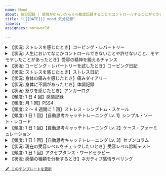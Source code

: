 ```yaml
---
name: Mood
about: 気分記録 | 感情がゆらいだらその都度記録することでコントロールすることができるようになります
title: "[{{DATE}}]_mood_気分記録"
labels: ''
assignees: noraworld

---
```


<details>
<summary>【状況: ストレスを感じたとき】コーピング・レパートリー</summary>

## オリジナル
| トリガー | アクション | コスパ | 手軽さ | 即効性 | 効果の高さ | 持続時間 | 合計スコア |
| --- | --- | :---: | :---: | :---: | :---: | :---: | :---: |
| お腹が空いてイライラしたら | ナッツやバナナなどの軽食を摂る | 9 | 9 |  |  |  |  |  |
| ムカつく出来事が起きたら | アンガーログや筆記開示でぶちまける | 10 | 4 |  |  |  |  |  |
| 気分が落ち込んでいたら | テンションが上がる音楽を聴く | 10 | 5 |  |  |  |  |  |
| 現状のストレス解消法に飽きたら | コーピングを追加する | 10 | 7 |  |  |  |  |  |
| ムカつく出来事が起きたら | 「コーピング・レパートリーを使うチャンスだ！」と思う | 10 | 10 |  |  |  |  |  |
| 不安に苛まれたら | コーピング・レパートリーを眺める | 10 | 8 |  |  |  |  |  |
| 楽しいことがなくて絶望したら | YouTube を観る | 10 | 5 |  |  |  |  |  |
| 楽しいことがなくて絶望したら | 好きな YouTuber や実況者の新着動画を Google で検索する | 10 | 10 |  |  |  |  |  |
| 楽しいことがなくて絶望したら | アニメを観る | 9 | 5 |  |  |  |  |  |
| 自分に自信がなくなったら | 鏡の前で変顔をする | 10 | 8 |  |  |  |  |  |
| ごはんを食べ終わったら | サフランを飲む | 8 | 5 |  |  |  |  |  |
| 焦りを感じたら | 読書をする | 9 | 8 |  |  |  |  |  |
| 作業が煮詰まってイライラしたら | 貧乏ゆすりをする | 10 | 10 |  |  |  |  |  |
| ストレスで何か食べたい衝動に駆られたら | ガムを噛む | 7 | 9 |  |  |  |  |  |
| そういう気分になったら | セルフプレジャーをする | 10 | 6 |  |  |  |  |  |
| そういう気分になったら | 真ん中の足を揉む | 10 | 10 |  |  |  |  |  |
| 物音にイライラしたら | 音を気にせず思いっきりワークアウトをする | 8 | 6 |  |  |  |  |  |
| 焦りを感じたら | ラベンダーの香りを嗅ぐ | 10 | 10 |  |  |  |  |  |
| 不安に苛まれたら | 廊下をウロウロする | 10 | 9 |  |  |  |  |  |
| 作業が煮詰まってイライラしたら | 水を飲む | 10 | 9 |  |  |  |  |  |
| 眠くてボーっとしたら | 昼寝をする | 8 | 7 |  |  |  |  |  |
| 作業が煮詰まってイライラしたら | ハンドマッサージをする | 10 | 10 |  |  |  |  |  |
| 眠くてボーっとしたら | とりあえず横になる | 10 | 8 |  |  |  |  |  |
| 作業が煮詰まってイライラしたら | 窓を開けてボーっと外を眺める | 10 | 9 |  |  |  |  |  |
| 嫌なことがあったら | 頭の中で Cambly の先生と会話をする | 10 | 10 |  |  |  |  |  |
| 作業が煮詰まってイライラしたら | シャワーを浴びる | 7 | 5 |  |  |  |  |  |
| タイプミスが増えてイライラしたら | 爪を切る | 10 | 8 |  |  |  |  |  |

### アクション
ストレスを解消するための具体的な行動を記入します。

### トリガー
どのようなストレスに有効なのかを記入します。

### コスパ
その行動を行った結果の長期的なコスパを 10 点満点で記入します。

| 点数が高い | ↔ | 点数が低い |
| --- | :---: | --- |
| 実行するのにお金がかからない | ↔ | 実行するのにお金がかかる |
| 実行してもノーリスク | ↔ | 実行すると失うものがある |
| 実行すると健康になる | ↔ | 実行すると健康を害する |
| 実行するとポジティブになる | ↔ | 実行するとネガティブな影響が出る |
| 実行してもトラブルにならない | ↔ | 実行するとトラブルになる可能性がある |

### 手軽さ
その行動がどれだけ実行に移しやすいかを 10 点満点で記入します。

| 点数が高い | ↔ | 点数が低い |
| --- | :---: | --- |
| 何も考えずにとりあえず実行できる | ↔ | 実行するのがめんどくさいなあと感じてしまう |
| すぐに実践できて速攻で完了する | ↔ | 実行するのに時間がかかる |
| 実行するのに準備がいらない | ↔ | 実行にあたって他にしなければいけないことがある（YouTube の視聴にはネットワーク制限の解除が必要） |
| 無制限で何度でもできる | ↔ | 実行回数が限られていたり時間帯が決まっている（シャワーを浴びたりサフランを飲んだりするのは 1 日に何回もできないしある程度時間帯が決まっている） |
| 消耗品の場合はそれを手に入れるのが容易である | ↔ | 手に入れるのが難しい |

### 即効性
その行動を取ったあとどれくらいすぐにストレス解消の効果が現れるのかを 10 点満点で記入します。

⚠️ これを記入するには実際に直面したストレスに対してその行動を取った結果どのくらい効果があったのかを振り返る必要があります。

### 効果の高さ
その行動を実践するとストレス解消にどのくらい効果があるのかを 10 点満点で記入します。科学的なエビデンスに裏打ちされた客観的な数値ではなく、実際に自分が実践してみてどう感じたか主観的な数値で記入してください。

⚠️ これを記入するには実際に直面したストレスに対してその行動を取った結果どのくらい効果があったのかを振り返る必要があります。

### 持続時間
その行動を取ったあとのストレス解消効果がどれくらい持続するのかを 10 点満点で記入します。

⚠️ これを記入するには実際に直面したストレスに対してその行動を取った結果どのくらい効果があったのかを振り返る必要があります。

### 合計スコア
「コスパ」「手軽さ」「即効性」「効果の高さ」「持続時間」の合計得点を記入します。

_参考: 『[超ストレス解消法 イライラが一瞬で消える100の科学的メソッド](https://www.amazon.co.jp/dp/4865371265)』筆者によるコーピング・レパートリーの例 Loc 2799_

## 備考
* 「ストレスクエスト」という RPG をプレイしているような感覚で行う
    * コーピング・レパートリーはアイテムリスト
    * イライラや不安などのストレス源はモンスター（強いストレスはボスモンスター）
    * ストレス（モンスター）とのエンカウントは嫌なことではなく貴重な経験値を稼いだりコーピング・レパートリー（アイテム）を使ったりするチャンス
    * ストレス（モンスター）をやっつければやっつけるほど経験値が貯まりストレスに強くなる
    * 強いストレス（ボスモンスター）に対しては強力なコーピング・レパートリー（アイテム）を使う
* 100 種類以上のアイテムがあると安心
    * 「YouTube を観る」や「シャワーを浴びる」などすぐにできないものも含まれているので 100 種類よりも多く用意しておくとより安心
* 冒険の書（コーピング日記）をつけてどのモンスターに「こうかは　ばつぐんだ！」になるのかをメモする
    * 同じアイテムでもモンスターによっては「こうかは　いまひとつ　のようだ……」になる可能性もある
* ラストエリクサー（コスパの悪いコーピング）の使用はなるべく避ける
</details>



<details>
<summary>【状況: 人生においてなにかコントロールできないことや許せないこと、モヤモヤしたことがあったとき】受容の精神を鍛えるチャンス</summary>

* 何十日、何百日と毎日欠かさず続けていた日常の習慣が途切れてしまうとき
* レッスン前の短い時間でやるべきことが中途半端に中断されてしまうとき
* オンラインレッスンや睡眠記録など、日記に書くことはあるけど睡眠を優先するために記録ができなかったとき
* 睡眠を優先するために日記のチェックがついていないタスクがたくさんあったとき
* 他のこと（仕事や他のプライベートのこと）が忙しくて日常タスクをこなせなかったとき
</details>



<details>
<summary>【状況: コーピング・レパートリーを試したとき】コーピング日記</summary>

```
## 基本情報
| 項目 | 内容 |
| --- | :---: |
| 種別 | コーピング日記 |
| 状況 |  |
| コーピング |  |
| 結果 |  |

## 結果の詳細・感想・その他

```

### 状況
ストレスの内容を記入します。

### コーピング
実際に試してみたストレス解消テクニックを記入します。

### 結果
実践したコーピングがストレス解消にどのぐらい効果があったかを 10 点満点で採点してください。

### 記録例
⚠️ 下記の記入例では結果に具体的な文章を書いているが実際には 10 点満点で採点した値を記入する。具体的な文章は「結果の詳細・感想・その他」に記入する。

| 時間 | 状況 | コーピング | 結果 |
| :---: | --- | --- | --- |
| 10 時 | 明日までの仕事があるのに気がついたら後輩が先に帰っていた | 軽く深呼吸してから、自分のイライラを 20 分ぐらい紙に書き出した | 冷静な気持ちになれて、感情的にならずに後輩に注意のメールを送ることができた！ |
| 18 時 | 10 年前の失敗を友人からイジられまくり、さすがにイライラが大変なことに | 黙ってジッと怒りをこらえ、友人がこちらのイライラに気づいてくれるように仕向けてみた | イライラは収まらないし友人との話は止まるしであまりいいことはなかったなぁ… |
| 22 時 | なんだかわからないがとにかく急に悲しくなって不安にもなった | とりあえず部屋を掃除してアロマテラピーをやってみた | 掃除に集中してるうちに悲しみが消えてた |
</details>



<details>
<summary>【状況: ストレスを感じたとき】ストレス日記</summary>

~~~
## 感情パイチャート [^pie]
```mermaid
pie showData
"" : 
"" : 
"" : 
"" : 
```

[^pie]: その感情を過去に一番強く味わったときを 100 として、その感情単体で今回はどれくらいのレベルなのかを記録する。他の感情と総合して合計が 100 (%) になるように調整する必要はない。たとえば、怒り 80、疲労感 60、嫌悪感 40、などのように全体の合計が 100 (%) を超えても良い。

## 基本情報
| 項目 | 内容 |
| --- | :---: |
| 種別 | ストレス日記 |
| 状況 |  |
| ストレスサーモメーター |  |
| 幸福度 |  |
| 生産性 |  |
| 持続時間 |  |
| ストレス源 |  |
| トリガー |  |
| リアクション |  |
| 身体反応 |  |
| 対処レベル |  |

## 感想・その他

~~~

_記録の力 p.144_

### ストレスサーモメーター
以下のような架空の温度計を見ながら、今のストレスが何点なのか採点します。「過去にも味わったことがないストレス」が 10 点で、「まったく何のイライラも不安もない」なら 0 点です。

<img alt="ストレスサーモメーター" src="https://github.com/noraworld/diary-templates/blob/main/assets/images/stress_thermometer.png?raw=true" width="30%">

### 幸福度
そのストレスを受けたせいで、気分がどこまで落ち込んだかを 10 点満点で採点します。最低の気分なら 0 点で、最高の気分なら 10 点です。

### 生産性
そのストレスを受けて、自分の生産性がどう変化したかを 10 点満点で採点します。いかにストレスが強くても、いつもと同じように働いたり日常の雑用をこなしたりすることができていれば 10 点、何も手につかなくなったのなら 0 点です。

### 持続時間
ストレスを感じた時間の長さを記入します。「10 分間」「午後いっぱい」「1 日中」など。

### 状況
ストレスを感じた時の環境、場所、原因になった人などを記入します。「鍵をかけずに家をでた」「上司から大量の仕事を指示された」「気温が寒すぎる」など。

### ストレス源
「上司」「子ども」「ネットニュース」など、あなたにストレスを与えた原因を書きます。

### 感情
そのストレスに対して、どんな感情を抱いたかを記録します。「怒り」「悲しみ」「イライラ」など、気持ちを正確に表せる言葉を探してください。

### トリガー
「状況」がストレスを引き起こした理由を書き出します。たとえば、状況が「鍵をかけずに家をでた」なら、トリガーは「昨日、帰宅してソファに鍵を放置してしまった」、状況が「気温が寒すぎる」なら、トリガーは「天気予報を確認せずに家を出た」など。

### リアクション
ストレスを感じた時に、あなたがどのような感情、または思考を抱いたかを記録します。「なんて俺はドジなんだ！ と思った」「あの上司は部下のことを何も考えていない！」「早く暖かくならないかなぁ……と感じた」など。

### 身体反応
ストレスを感じた後、体にどんな変化が現れたかを記録します。「頭痛がした」「胃のあたりが重い」「手のひらに汗」のように、簡潔に書き込んでください。

### 対処レベル
そのストレスをどれだけうまく対処できたかを書きます。「全然ダメ」「怒りが爆発した」「まぁまぁ」ぐらいの表現で、シンプルに書き込んでください。

### 記入例
| 日時 | ストレス | 幸福度 | 感情 | 生産性 | ストレス源 | 身体反応 | 対処レベル |
| :---: | --- | :---: | :---: | :---: | :---: | :---: | :---: |
| 6/8 8:30 | 通勤ラッシュ | 4 | 朦朧 | 2 | 激混み | 吐き気 | ダメダメ |
| 10:30 | 予定の会議がキャンセル | 6 | 軽い不安 | 7 | 上司 | 胃が重い感じ | OK |
| 6/9 11:20 | 打合せの相手が 30 分遅刻 | 5 | イライラ | 6 | クライアント | 全身が熱い | よくない（コーヒーがぶ飲み） |
| 15:30 | 会社のプリンターが故障 | 3 | 怒り | 3 | 機械 | 頭が熱い | ダメダメ（修理の人に嫌な態度） |
| 17:40 | 予定の納品物が届かない | 5 | イライラと不安 | 6 | 外注先 | 汗ばむ | OK |
| 6/10 8:40 | 車両点検で電車が遅れる | 3 | 怒り | 8 | 電車 | 脈が速い | OK |
| 9:20 | プロジェクトの〆切が前倒しに | 2 | 超不安 | 4 | 上司 | 全身が熱い | ただ慌てる |
| 15:30 | 腰痛がひどい | 2 | 不安と苦しみ | 1 | 腰 | 全身が硬い | 薬が効果なし |

_記録の力_

| 時間 | ストレスレベル | 持続時間 | 状況 | トリガー | リアクション |
| :---: | :---: | :---: | --- | --- | --- |
| 10 時 | 5 | 40 分 | 上司に資料の作り方を注意された | 前にも言われたことを直さなかった | 気分が沈んで首あたりがチクチク痛んだ |
| 13 時 | 3 | 10 分 | 忙しくて昼飯を食べられなかった | 昼前の作業が終わらなかった | 作業の多さを呪った。あと軽い怒り |
| 18 時 | 8 | 午後ずっと | 今週末が締め切りの作業が全然終わらない | 仕事をずっと先延ばしにしてた | 軽いパニック状態で、仕事の多さに激しい怒り |
| 20 時 | 4 | 1 時間 | 忙しいのに友人から長電話が…… | 仕事のイライラと合わさってストレス激増 | 「こいつ空気読まないな」という気持ちがグルグル |
| 22 時 | 2 | 20 分 | 夜のニュースでヒドい事件を見た | 特になし | 「世の中はヒドいことばかり」と思って軽い頭痛 |

_超ストレス解消法_

TODO: データを蓄積したあとの活用法について、それぞれ記録の力、超ストレス解消法に記載されているのでそれをまとめる。
</details>



<details>
<summary>【状況: 身体の痛みを感じたとき】痛みダイアリー</summary>

```
## 基本情報
| 項目 | 内容 |
| --- | :---: |
| 種別 | 痛みダイアリー |
| 痛い場所 |  |
| 痛みレベル |  |
| 状況 |  |
| 原因 |  |
| 対処 |  |

## 感想・その他

```

_記録の力 p.159_

### 痛い場所
痛みが起きた場所を書き込みます。「腰の左下あたり」「後頭部のつむじに近いエリア」「肩甲骨の左側全体」のように細かい場所を書いたほうが効果は高くなりますが、慣れないうちは「頭」や「腰」「ヒザ」などのザックリした表現でも構いません。

### 痛みレベル
苦痛の大きさを 10 点満点で採点してください。過去にも味わったことがない痛みなら 10 点、少し耐えられなくなってきたくらいが 6 点、まったくの無痛なら 0 点です。

### 状況
その痛みが起きたときにあなたがしていたこと、または周囲の状況を書き込みます。「お皿を洗っていた」「電車がこないのでイライラしていた」「会社で周囲がケンカしていた」のように、どんな状況で痛みが起きたのかを思い出してみてください。

### 原因
痛みを引き起こしたトリガーを記入します。「満員電車でイライラ」や「無礼な店員の態度に怒った」といったメンタル系のトリガーでもいいですし、「重いものを持ち上げた」や「運動中に転んだ」のような身体的なトリガーを書いても問題ありません。原因がわからないときは「不明」と書いてください。

### 対処
あなたが痛みにどんな対策をしたか、そしてその対策にはどれだけの効果があったかを書き込みます。「薬を飲んだらやや楽になった」「軽くストレッチをしたが効果なし」など、対策の内容と結果をセットで記入してください。

### 記入例
| 日時 | 痛い場所 | 痛みレベル | 状況 | 原因 | 対処 |
| :---: | :---: | :---: | --- | --- | --- |
| 10/11 16:00 | 腰 | 6 | オフィスで朝からずっとデスクワーク | プロジェクトの進捗の遅れでイライラ | ハーブティーを飲んだら少し楽になった気もする |
| 10/12 18:00 | 〃 | 5 | 外回りの日 | 歩きすぎ | 早めにゆっくりお風呂に入ったらすぐ眠れた |
| 10/13 19:00 | 〃 | 4 | 友人と会食 | 痛みを感じるときもあるが、気にならない時間帯が多い | 特に何もせず |
| 10/14 10:30 | 〃 | 3 | 終日、家で過ごす | 一人でいると痛みに意識が向かいがちだが、今日は楽 | お風呂とストレッチ。横ばい |
| 10/15 8:00 | 〃 | 6 | 休日明けの出勤途中 | 電車混みすぎ。少し無理な体勢になった | 駅からタクシー。変化はないが悪化は防げたはず |
| 10/16 11:00 | 〃 | 4 | オフィスでデスクワーク（人まばら） | 上司が出張だと体が少し軽くなる気がする | 特に何もせず |
</details>



<details>
<summary>【状況: 身体に不調があったとき】体調記録</summary>

```
## 基本情報
| 項目 | 内容 |
| --- | :---: |
| 種別 | 体調記録 |
| 不快な場所 |  |
| 不快レベル |  |
| 状況 |  |
| 原因 |  |
| 対処 |  |

## 感想・その他

```

_記録の力 p.159_

### 不快な場所
不快が起きた場所を書き込みます。「腰の左下あたり」「後頭部のつむじに近いエリア」「肩甲骨の左側全体」のように細かい場所を書いたほうが効果は高くなりますが、慣れないうちは「頭」や「腰」「ヒザ」などのザックリした表現でも構いません。

### 不快レベル
不快の大きさを 10 点満点で採点してください。過去にも味わったことがない不快なら 10 点、少し耐えられなくなってきたくらいが 6 点、まったく不快でないなら 0 点です。

### 状況
その不快が起きたときにあなたがしていたこと、または周囲の状況を書き込みます。「お皿を洗っていた」「電車がこないのでイライラしていた」「会社で周囲がケンカしていた」のように、どんな状況で不快が起きたのかを思い出してみてください。

### 原因
不快を引き起こしたトリガーを記入します。「満員電車でイライラ」や「無礼な店員の態度に怒った」といったメンタル系のトリガーでもいいですし、「重いものを持ち上げた」や「運動中に転んだ」のような身体的なトリガーを書いても問題ありません。原因がわからないときは「不明」と書いてください。

### 対処
あなたが不快にどんな対策をしたか、そしてその対策にはどれだけの効果があったかを書き込みます。「薬を飲んだらやや楽になった」「軽くストレッチをしたが効果なし」など、対策の内容と結果をセットで記入してください。

### 記入例
| 日時 | 不快な場所 | 不快レベル | 状況 | 原因 | 対処 |
| :---: | :---: | :---: | --- | --- | --- |
| 10/11 16:00 | 腰 | 6 | オフィスで朝からずっとデスクワーク | プロジェクトの進捗の遅れでイライラ | ハーブティーを飲んだら少し楽になった気もする |
| 10/12 18:00 | 〃 | 5 | 外回りの日 | 歩きすぎ | 早めにゆっくりお風呂に入ったらすぐ眠れた |
| 10/13 19:00 | 〃 | 4 | 友人と会食 | 痛みを感じるときもあるが、気にならない時間帯が多い | 特に何もせず |
| 10/14 10:30 | 〃 | 3 | 終日、家で過ごす | 一人でいると痛みに意識が向かいがちだが、今日は楽 | お風呂とストレッチ。横ばい |
| 10/15 8:00 | 〃 | 6 | 休日明けの出勤途中 | 電車混みすぎ。少し無理な体勢になった | 駅からタクシー。変化はないが悪化は防げたはず |
| 10/16 11:00 | 〃 | 4 | オフィスでデスクワーク（人まばら） | 上司が出張だと体が少し軽くなる気がする | 特に何もせず |
</details>



<details>
<summary>【状況: 怒りを感じたとき】アンガーログ</summary>

```
## 基本情報
| 項目 | 内容 |
| --- | :---: |
| 種別 | アンガーログ |
| 怒りの原因 |  |
| 怒りレベル |  |
| 反応 |  |
| 反応の判断 |  |

## 感想・その他

```

_記録の力 p.203_

### 怒りの原因
あなたを怒らせた人物やイベントを記入します。「会議が長引いた」や「仕事の邪魔された」など、怒りのトリガーを端的に書いてください。

### 怒りレベル
どれくらい怒りを感じたかを 10 点満点で採点してください。腸が煮えくり返るくらいの怒りなら 10 点、まったくイライラしていないなら 0 点です。

### 反応
怒りの感情に対して、あなたがどんなリアクションを取ったかを記入します。「怒鳴り散らした」「黙り込んだ」のように、自分が取った行動を記入しましょう。

### 反応の判断
その怒りと行動が、後から振り返って正しいものだったかを記入します。「部下への失敗に怒りを抱くのは正しいが、人前で怒鳴り散らしたのは間違いだった」など、自分の正当性を考えてみましょう。

### 記入例
| 日付 | 怒りの原因 | 反応 | 反応の判断 |
| :---: | --- | --- | --- |
| 6/6 | 打ち合わせに遅刻された | 小言をブツブツ | 怒ったのは正しいが、小言が長すぎた |
| 6/6 | 行動しない自分にイライラ | イライラしながらもネットを見る | どちらも正しくない |
| 6/7 | 会社でネットを見てて怒られる | ただむくれる | 怒られたのは当然だし、むくれても意味がなかった |
| 6/7 | 家族の風呂が長い | グッと飲み込む | さすがに 2 時間は入りすぎな気がする |
| 6/8 | 飲み会をドタキャンされた | 激怒の LINE を連発 | 怒ったのは正しいが、相手に悪い印象を与えた |
| 6/9 | 深夜に隣人が大騒ぎ | 壁を叩いた | 正当な怒りだと思う |
| 6/9 | 後輩に話をしてたら、よそ見を始めた | 「おい！」とだけ叫ぶ | 正当な怒りと対応だと思う |
| 6/10 | 上司にバカにされた | 引きつった笑顔で「やめてよ」と指摘 | 悪くない対応 |
| 6/10 | スーパーの列で横入りされた | 咳払い | なんか言ってやればよかった |
| 6/11 | 怒られている子どもを見かけた | とりあえず怒っている両親をにらむ | 怒りは当然だが、もうちょっと何かできた気もする |
| 6/12 | 子どもがうるさい | 怒鳴る | さすがに声を荒げすぎた |
</details>



<details>
<summary>【頻度: 1 日 4 回】感情記録</summary>

~~~
## 感情パイチャート [^pie]
```mermaid
pie showData
"" : 
"" : 
"" : 
"" : 
```

[^pie]: その感情を過去に一番強く味わったときを 100 として、その感情単体で今回はどれくらいのレベルなのかを記録する。他の感情と総合して合計が 100 (%) になるように調整する必要はない。たとえば、怒り 80、疲労感 60、嫌悪感 40、などのように全体の合計が 100 (%) を超えても良い。

## 基本情報
| 項目 | 内容 |
| --- | :---: |
| 種別 | 感情記録 |
| 幸福度 |  |
| 生産性 |  |
| 要因 |  |

## 感想・その他

~~~

_[1 日 4 回ずつ、そのときに自分がどんな感情を抱いていたかを記録すると良い](https://yuchrszk.blogspot.com/2019/07/blog-post_38.html#:~:text=1%E6%97%A54%E5%9B%9E%E3%81%9A%E3%81%A4%E3%80%81%E3%81%9D%E3%81%AE%E6%99%82%E3%81%AB%E8%87%AA%E5%88%86%E3%81%8C%E3%81%A9%E3%82%93%E3%81%AA%E6%84%9F%E6%83%85%E3%82%92%E6%8A%B1%E3%81%84%E3%81%A6%E3%81%84%E3%81%9F%E3%81%8B%E3%82%92%E8%A8%98%E9%8C%B2%E3%81%97%E3%81%A6%E3%81%8F%E3%81%A0%E3%81%95%E3%81%84%E3%81%AD%E3%83%BC)_

### 幸福度
現在の気分がどれくらいかを 10 点満点で採点します。最低の気分なら 0 点で、最高の気分なら 10 点です。

### 感情
どんな感情を抱いたかを記録します。「ウキウキ」「スッキリした感じ」「怒り」「悲しみ」「イライラ」など、気持ちを正確に表せる言葉を探してください。より細かな言葉で感情を表現したほうが効果が高まります。

### 生産性
自分の生産性がどれくらいかを 10 点満点で採点します。いつもと以上に働いたり日常の雑用をこなしたりすることができていれば 10 点、何も手につかなかったなら 0 点です。

### 要因
その気分になったと考えられる要因について考察して記入します。特に理由が思い浮かばない場合は「不明」と記入します。
</details>



<details>
<summary>【頻度: 月 1 回】PSS4</summary>

月に 1 度行う。

```
## PSS4
| 項目 | 点数 |
| --- | :---: |
| 質問 1 |  |
| 質問 2 |  |
| 質問 3 |  |
| 質問 4 |  |
| **合計点** | **** |

<details>
<summary>質問</summary>

1. この 1 ヶ月で、人生の大きな問題をコントロールすることができないと、どれぐらい感じましたか？
2. この 1 ヶ月で、個人的な問題をうまく処理する能力があると、どれぐらい感じましたか？
3. この 1 ヶ月で、人生がうまく進んでいるなあとどれぐらい感じましたか？
4. この 1 ヶ月で、困難が山積みになって乗り越えるのが無理だと、どれぐらい感じましたか？
</details>

<details>
<summary>採点方法</summary>

下記のスコアに従ってすべての点数を合計する。合計点が 16 点に近いほどストレス度は高いと考えられる。

### 質問 1 & 4
| 指標 | 点数 |
| --- | :---: |
| 一度もない | 0 |
| ほとんどない | 1 |
| 時々ある | 2 |
| よくある | 3 |
| とてもよくある | 4 |

### 質問 2 & 3
| 指標 | 点数 |
| --- | :---: |
| 一度もない | 4 |
| ほとんどない | 3 |
| 時々ある | 2 |
| よくある | 1 |
| とてもよくある | 0 |
</details>

## 感想・その他

```
</details>



<details>
<summary>【頻度: 2 〜 4 週間に 1 回】ストレス・シンプトム・スケール</summary>

2 〜 4 週間おきに採点する。

```
## ストレス・シンプトム・スケール
| ストレス症状 | 点数 |
| --- | :---: |
| 疲労感の増加 |  |
| 心臓のドキドキ感 |  |
| 脈拍の増加 |  |
| 汗の量が増えた |  |
| 呼吸スピードの増加 |  |
| 首、肩、腰の痛み |  |
| アゴのこわばり |  |
| 肌の赤み・皮膚の発疹 |  |
| 頭痛 |  |
| 手足が冷たい |  |
| 胸が締め付けられる感覚 |  |
| 吐き気 |  |
| 下痢または便秘 |  |
| 胃の不快感 |  |
| 爪を噛む |  |
| 顔や手足のけいれん |  |
| ドライマウス・呼吸困難 |  |
| 風邪を引く回数の増加 |  |
| イキイキした感覚の低下 |  |
| 食べ過ぎ |  |
| 希望がないような感覚 |  |
| 酒の飲み過ぎ |  |
| タバコの吸いすぎ |  |
| お金のムダ使い |  |
| 市販薬の使いすぎ |  |
| ガッカリした気分 |  |
| 緊張感・不安感の増加 |  |
| イライラ感の増加 |  |
| くよくよした考え |  |
| じれったい気持ち |  |
| 落ち込んだ感覚 |  |
| 性的関心の減少 |  |
| 怒りの増加 |  |
| よく眠れない |  |
| もの忘れ |  |
| 嫌な記憶を思い出す |  |
| 落ち着かない感覚 |  |
| 集中できない |  |
| 急に泣いてしまう |  |
| 仕事を休みがちになる |  |
| **合計点** | **** |

<details>
<summary>採点方法</summary>

過去 2 週間のあいだに、リストのような症状がどれだけ起きたかを思い出して採点する。採点の基準は次の 4 段階。

| 指標 | 点数 |
| --- | :---: |
| まったくない | 0 |
| 時々 | 1 |
| しばしば | 2 |
| とても多い | 3 |

すべての点数を合計し、以下の基準で判断する。

| 点数範囲 | 結果 |
| :---: | --- |
|  0 〜 19 | 平均より下のストレス |
| 20 〜 39 | 平均的なストレス |
| 40 〜 49 | やや平均より上のストレス |
| 50 以上 | 危険なレベル |
</details>

## 感想・その他

```
</details>



<details>
<summary>【頻度: 1 日 1 回】【自動思考キャッチトレーニング Lv. 1】シンプル・ソート・レコード</summary>

1 日に最低でも 1 回は記入する。

~~~
## 感情パイチャート [^pie]
```mermaid
pie showData
"" : 
"" : 
"" : 
"" : 
```

[^pie]: その感情を過去に一番強く味わったときを 100 として、その感情単体で今回はどれくらいのレベルなのかを記録する。他の感情と総合して合計が 100 (%) になるように調整する必要はない。たとえば、怒り 80、疲労感 60、嫌悪感 40、などのように全体の合計が 100 (%) を超えても良い。

## 基本情報
| 項目 | 内容 |
| --- | :---: |
| 種別 | シンプル・ソート・レコード |
| 状況 |  |
| 思考またはイメージ |  |

## 感想・その他

~~~

### 状況
あなたにストレスを与えた人、場所、時間などを書き込みます。「道ばたで友人を見かけたので声をかけたが無視された」「急に知らない人からニラまれた」など。

### 感情
ストレスを感じた時に、どんな感情を抱いたかを書き込んで、それぞれの割合をパーセントで採点します。「悲しさ 20 %、怒り50 %」「納得いかない気持ち 60 %」「虚無感 100 %」など。

### 思考またはイメージ
ストレスを感じた時に、どんな思考やイメージが頭に浮かんだかを書き込みます。「自分が何か悪いことをしただろうか……」や「失礼な相手に怒鳴り散らす自分のイメージ」など。

### 記入例
| 状況 | 感情 | 思考またはイメージ |
| --- | --- | --- |
| 道ばたで友人を見かけたので声をかけたが無視された | 納得いかない気持ち 60 % 切ない感覚 30 % | 「何か悪いことをしたか…」と思った |
| 上司から急に怒られた | ムシャクシャ 100 % | 「あんなやつ上司失格だ」と思い、上司を殴る想像 |
| 飼っていたペットが病気に | 悲しみ 50 % 焦り 50 % | ペットが弱っていくイメージ止まらない |
| 急に知らない人からニラまれた | 虚無感 100 % | 失礼な相手に怒鳴り散らす自分のイメージ |
</details>



<details>
<summary>【頻度: 1 日 1 回】【自動思考キャッチトレーニング Lv. 2】ケース・フォーミュレーション</summary>

1 日に最低でも 1 回は記入する。

~~~
## 感情パイチャート [^pie]
```mermaid
pie showData
"" : 
"" : 
"" : 
"" : 
```

[^pie]: その感情を過去に一番強く味わったときを 100 として、その感情単体で今回はどれくらいのレベルなのかを記録する。他の感情と総合して合計が 100 (%) になるように調整する必要はない。たとえば、怒り 80、疲労感 60、嫌悪感 40、などのように全体の合計が 100 (%) を超えても良い。

## 基本情報
| 項目 | 内容 |
| --- | :---: |
| 種別 | ケース・フォーミュレーション |
| 状況 |  |
| 思考 |  |
| 行動 |  |
| 身体感覚 |  |

## 感想・その他

~~~

### 状況
あなたにストレスを与えた人、場所、時間などを書き込みます。「道ばたで友人を見かけたので声をかけたが無視された」「急に知らない人からニラまれた」など。

### 感情
ストレスを感じた時に、どんな感情を抱いたかを書き込んで、それぞれの割合をパーセントで採点します。「悲しさ 20 %、怒り50 %」「納得いかない気持ち 60 %」「虚無感 100 %」など。

### 思考
ストレスを感じた時に、どんな思考やイメージが頭に浮かんだかを書き込みます。「自分が何か悪いことをしただろうか……」や「失礼な相手に怒鳴り散らす自分のイメージ」など。

### 行動
ストレスに対してあなたがどんな行動を取ったかを書き込みます。「なにもせずじっと耐えた」「深呼吸をした」「壁を殴った」など。

### 身体感覚
ストレスを感じた時に、あなたの体に起きた変化を書き込みます。「呼吸が浅くなった」「頭が痛くなった」「胸が圧迫された感じ」など。

### 記入例
⚠️ 本当は「感情」は割合を書いたほうが良いはず……。

| 状況 | 感情 | 思考 | 行動 | 身体感覚 |
| --- | --- | --- | --- | --- |
| 仕事で取引先を怒らせてしまった | 悲しみ<br>イライラ<br>不安<br>焦り | 上司は僕を無能だと思うだろうな… | 上司の目を避けて仕事を進めるようになった | やる気が減少<br>無気力でボーっとした感じ |
</details>



<details>
<summary>【頻度: 1 日 1 回】【自動思考キャッチトレーニング Lv. 3】セブンコラム</summary>

記載は特にないが、ケース・フォーミュレーションが 1 日最低でも 1 回は記録することが推奨されていることを考えるとこれも 1 日 1 回くらいのペースで行ったほうが良いだろう。

~~~
## 感情パイチャート [^pie]
```mermaid
pie showData
"" : 
"" : 
"" : 
"" : 
```

[^pie]: その感情を過去に一番強く味わったときを 100 として、その感情単体で今回はどれくらいのレベルなのかを記録する。他の感情と総合して合計が 100 (%) になるように調整する必要はない。たとえば、怒り 80、疲労感 60、嫌悪感 40、などのように全体の合計が 100 (%) を超えても良い。

## 基本情報
| 項目 | 内容 |
| --- | :---: |
| 種別 | セブンコラム |
| 状況 |  |
| 思考 |  |
| 根拠 |  |
| 反証 |  |
| バランス思考 |  |
| いまの気分 |  |

## 感想・その他

~~~

### 状況
あなたにストレスを与えた人、場所、時間などを書き込みます。「道ばたで友人を見かけたので声をかけたが無視された」「急に知らない人からニラまれた」など。

### 感情
ストレスを感じた時に、どんな感情を抱いたかを書き込んで、それぞれの割合をパーセントで採点します。「悲しさ 20 %、怒り50 %」「納得いかない気持ち 60 %」「虚無感 100 %」など。

### 思考
ストレスを感じた時に、どんな思考やイメージが頭に浮かんだかを書き込みます。「自分が何か悪いことをしただろうか……」や「失礼な相手に怒鳴り散らす自分のイメージ」など。

### 根拠
あなたの頭に浮かんだ思考やイメージが「事実」にもとづいているかを考えて、その答えを書きます。思い込みではなく、あくまで客観的な「事実」だけを書くように注意してください。「プレゼンに失敗したのは、間違いなく自分の準備不足だった」や「自分が悪いと思ったが、考えてみたら根拠はなかった」「あの人が自分を嫌っている可能性はあるが、どこまで真実かはわからない」など。

### 反証
あなたの頭に浮かんだ思考やイメージを矛盾する「事実」を書き出します。「いつも失敗していると思ったが、先日のプレゼンは成功だった」や「あの人に嫌われていると思ったが、このあいだは親しい感じで会話をした」など。

### バランス思考
自動思考よりも、より事実にもとづく新たな考えを書いてみましょう。「上司に怒られたが、過去には何度かほめられたこともある。自分のことを嫌っていると思ったのは正確ではなく、たんにその時に上司の虫の居所が悪かっただけかもしれない」など。

### いまの気分
バランス思考を書き込んだ結果、気分がどのように変化したかをパーセントで書き込みます。「イライラが 40 % 減った」や「不安が 70 % 改善」など。

### 記入例
⚠️ 本当は「感情」は割合を書いたほうが良いはず……。

| 項目 | 内容 |
| --- | --- |
| 状況 | 上司からプレゼンの資料を直すように言われたが、前に言われたことと全然話が違っている。しかも明日までに急に修正を指示されてしまい、本来の作業にほとんど手を付けられない。 |
| 感情 | 怒り、焦り、徒労感、イライラ |
| 思考 | このあいだもまったく違うことを言ってたし、なんなんだあいつ！ どうせ部下のことなんか何も考えてないんだろう。そういえば、このあいだは俺の企画をさも自分が考えたように言ってたな…… |
| 根拠 | 他の部署でも働いたことがあるが、いまの上司はあきらかに前の上司よりはミスが多い。ただし、部下のことを何も考えていないかどうかはよくわからない。 |
| 反証 | 部下を気にかけないと思ったが、積極的に飲みに誘ったりしてコミュニケーションを取ろうとしているふしはある。ミスは多いが、仕事に成功したことも少なくない。 |
| バランス思考 | 「いまの部下を気にかけない」という思考に客観的な根拠はない。コミュニケーションを取ろうとして誘いをかけてくる姿を見れば、たんに部下との付き合いに困っているだけだとも解釈できる。今回、急な資料の修正を指示してきたのも、仕事に熱心なせいだとも言えなくはない。いまの時点ではどちらとも判断がつかないので、とりあえず目の前の作業予定をリスケジュールして取り組むか、上司に文句を言うかのどちらかにするしかないだろう。 |
| いまの気分 | 怒りが 30 % 減った、焦りは変わらない、イライラは 20 % 減った |
</details>



<details>
<summary>【状況: 現在の受容レベルをチェックしたいとき】受容レベル診断テスト</summary>

```
## SA-AAQ
| 項目 | 点数 |
| --- | :---: |
| 質問 1 |  |
| 質問 2 |  |
| 質問 3 |  |
| 質問 4 |  |
| 質問 5 |  |
| 質問 6 |  |
| 質問 7 |  |
| 質問 8 |  |
| **奇数の質問の平均値** | **** |
| **偶数の質問の平均値** | **** |

<details>
<summary>質問</summary>

1. コミュニケーションの不安は、自分にとって価値のある人生を送る妨げになっている
2. 社交不安について考えないように、自分に言い聞かせることがある
3. コミュニケーションの不安をなくすために、人生で大事なものを犠牲にしていることがある
4. 不適切なコミュニケーションをする自分を批判してしまうことがある
5. 人生で大事な決断をする前には、自分の社交不安を減らさなければならない
6. 自分がコミュニケーション不安に対して抱いている「考え方」が良いものなのか悪いものなのかを、よく考えてしまう
7. 自分の社交不安は、自分が行きたい人生を送るジャマにはならない
8. コミュニケーションで不安になっても、自分では認めないことがある
</details>

<details>
<summary>採点方法</summary>

上記の質問に 1 点（まったく当てはまらない）〜 7 点（完全に当てはまる）の範囲で点数をつけていく。

* 奇数の質問の数字を足して平均値を出す
* 偶数の質問の数字を足して平均値を出す
* それぞれの平均が 4 以上の場合は一般的な人よりも症状が深刻だと考えられる
</details>

## 感想・その他

```
</details>



<details>
<summary>【頻度: 1 日 1 回】アクセプタンス・ワードセラピー</summary>

1 日に 1 回は「受容の精神」について述べた言葉や書物に触れる。

| 名言 | 作者 |
| --- | --- |
| 「ゆく河の流れは絶えずして、しかも、もとの水にあらず」 | 方丈記 |
| 「折節（おりふし）の移り変るこそ、ものごとにあはれなれ」 | 徒然草 |
| 「変えることのできるものについて、それを変えるだけの勇気をわれらに与えたまえ。変えることのできないものについては、それを受け入れられる冷静さを与えたまえ。そして、変えることのできるものと、変えることのできないものとを、見分ける知恵を与えたまえ。」 | ラインホルド・ニーバー |
| 「しがみつくことが私たちを強くすると考える者もいるが時には手放すことが私たちを強くするのだ」 | ヘルマン・ヘッセ |
| 「手放すことは相手に愛を伝える手段のひとつである」 | 作者不明 |
| 「わたしたちは、先に死んだ者たちのことを決して忘れたがらない。しかし、心に留めておいてほしい。忘却は世界の終わりではない。新しい人生の始まりなのだ」 | 作者不明 |
| 「誰かへの怒りにこだわることは、その嫌いな相手が、あなたの頭に住み着く権利を無料であたえたのと同じだ」 | アン・ランダース |
| 「わたしたちが本当に練習すべきことはひとつだけ。お互いの存在を手放すことだ。しがみつくことは誰にでもできる。そんなことは学ばなくてもいい」 | リルケ |
| 「ひと呼吸ごとに受容と解放のチャンスがおとずれる。愛情を受け入れ、痛みを解放する」 | ブレンダ・マッキンタイヤ |
| 「ときどき、自分がしがみついているものに本当の価値があるのか確かめ、手放さねばならない」 | 作者不明 |
| 「わたしたちは、計画した人生をあきらめる意志を持たねばならない。未来に待ち受ける人生を受け入れるために」 | ジョセフ・キャンベル |
| 「老子は『自分を手放すと、自分になれる』とおっしゃいました。わたしは、自分の持ち物を手放したとき、必要なものが手に入りました。もがくのを止めたときに理想の仕事やパートナーが見つかったことは？ これが手放すことのパラドックスです。達成するために手放すのです」 | メアリー・マニン・モリッシー |
| 「自分が何者であるかにこだわらなければ、自分になれるだろう」 | 老子 |
</details>



<details>
<summary>【状況: 感情の種類を分析するとき】ネガティブ感情ラベリング</summary>

* 感情を明確にせずに『イヤだ』や『不快』などの大ざっぱな解釈をする人ほどストレスに弱い
* メンタルが強い人たちは、だいたい以下の「7 つのネガティブ感情ワード」を使って自分の感情を整理する傾向がある
* ストレス日記などを記録する際の『感情』の項目に活用しよう

## 7 つのネガティブ感情ワード
* 悲しみ
* 不安
* 怒り
* イライラ
* 恥
* 嫌悪
* 罪悪感

## オリジナル
* 焦燥感
* 憂鬱
</details>

[`🖋️ このテンプレートを更新`](https://github.com/noraworld/diary-templates/edit/main/.github/ISSUE_TEMPLATE/mood.md)
